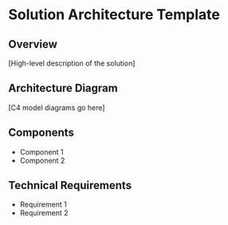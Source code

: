 ﻿# Solution Architecture Template

## Overview
[High-level description of the solution]

## Architecture Diagram
[C4 model diagrams go here]

## Components
- Component 1
- Component 2

## Technical Requirements
- Requirement 1
- Requirement 2
